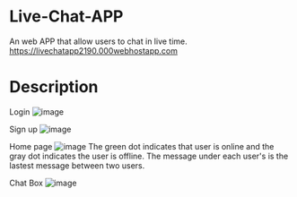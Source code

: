 # Live-Chat-APP
An web APP that allow users to chat in live time.
https://livechatapp2190.000webhostapp.com

# Description
Login 
![image](https://user-images.githubusercontent.com/98783358/225050156-9e67314f-aee4-4f1d-9159-000f394ba594.png)

Sign up
![image](https://user-images.githubusercontent.com/98783358/225052006-58f2832a-7aae-40fc-96e8-b415226a9167.png)

Home page
![image](https://user-images.githubusercontent.com/98783358/225056855-ba477b01-ff05-4c93-9cd7-32fb08e420df.png)
The green dot indicates that user is online and the gray dot indicates the user is offline.
The message under each user's is the lastest message between two users.

Chat Box
![image](https://user-images.githubusercontent.com/98783358/225057504-e59097a7-76fc-4e47-8544-e5bfc710ed56.png)


